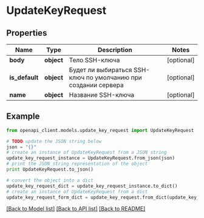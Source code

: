 # UpdateKeyRequest


## Properties
Name | Type | Description | Notes
------------ | ------------- | ------------- | -------------
**body** | **object** | Тело SSH-ключа | [optional] 
**is_default** | **object** | Будет ли выбираться SSH-ключ по умолчанию при создании сервера | [optional] 
**name** | **object** | Название SSH-ключа | [optional] 

## Example

```python
from openapi_client.models.update_key_request import UpdateKeyRequest

# TODO update the JSON string below
json = "{}"
# create an instance of UpdateKeyRequest from a JSON string
update_key_request_instance = UpdateKeyRequest.from_json(json)
# print the JSON string representation of the object
print UpdateKeyRequest.to_json()

# convert the object into a dict
update_key_request_dict = update_key_request_instance.to_dict()
# create an instance of UpdateKeyRequest from a dict
update_key_request_form_dict = update_key_request.from_dict(update_key_request_dict)
```
[[Back to Model list]](../README.md#documentation-for-models) [[Back to API list]](../README.md#documentation-for-api-endpoints) [[Back to README]](../README.md)


